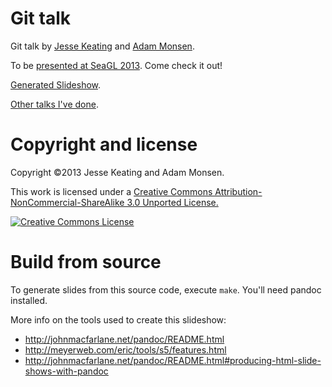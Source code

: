 # Git talk

Git talk by [Jesse Keating](http://raxcloud.blogspot.com/) and [Adam Monsen](http://adammonsen.com/).

To be [presented at SeaGL 2013](http://lanyrd.com/2013/seagl/scpfdh/). Come check it out!

[Generated Slideshow](http://meonkeys.github.io/git-talk/).

[Other talks I've done](http://adammonsen.com/talks).

# Copyright and license

Copyright ©2013 Jesse Keating and Adam Monsen.

This work is licensed under a [Creative Commons Attribution-NonCommercial-ShareAlike 3.0 Unported License.](http://creativecommons.org/licenses/by-nc-sa/3.0/deed.en_US)

[![Creative Commons License](http://i.creativecommons.org/l/by-nc-sa/3.0/88x31.png)](http://creativecommons.org/licenses/by-nc-sa/3.0/deed.en_US)

# Build from source

To generate slides from this source code, execute `make`. You'll need pandoc
installed.

More info on the tools used to create this slideshow:

* <http://johnmacfarlane.net/pandoc/README.html>
* <http://meyerweb.com/eric/tools/s5/features.html>
* <http://johnmacfarlane.net/pandoc/README.html#producing-html-slide-shows-with-pandoc>
